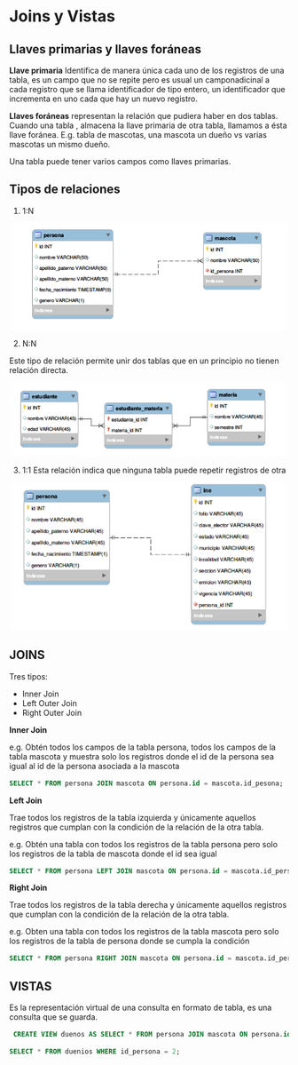 # Joins y Vistas

## Llaves primarias y llaves foráneas

**Llave primaria** Identifica de manera única cada uno de los registros de una tabla, es un campo que no se repite pero es usual un camponadicinal a cada registro que se llama identificador de tipo entero, un identificador que incrementa en uno cada que hay un nuevo registro.

**Llaves foráneas** representan la relación que pudiera haber en dos tablas. Cuando una tabla , almacena la llave primaria de otra tabla, llamamos a ésta llave foránea. E.g. tabla de mascotas, una mascota un dueño vs varias mascotas un mismo dueño.

Una tabla puede tener varios campos como llaves primarias.

## Tipos de relaciones 

1. 1:N

![1:N](../../assets/session-2/s3-prew-img-1.png)

2. N:N

Este tipo de relación permite unir dos tablas que en un principio no tienen relación directa.

![N:N](../../assets/session-2/s3-prew-img-2.png)

3. 1:1 Esta relación indica que ninguna tabla puede repetir registros de otra

![N:N](../../assets/session-2/s3-prew-img-3.png)

## JOINS

Tres tipos:

- Inner Join
- Left Outer Join
- Right Outer Join

**Inner Join**

e.g. Obtén todos los campos de la tabla persona, todos los campos de la tabla mascota y muestra solo los registros donde el id de la persona sea igual al id de la persona asociada a la mascota

```sql
SELECT * FROM persona JOIN mascota ON persona.id = mascota.id_pesona;
```

**Left Join**

Trae todos los registros de la tabla izquierda y únicamente aquellos registros que cumplan con la condición de la relación de la otra tabla.

e.g. Obtén una tabla con todos los registros de la tabla persona pero solo los registros de la tabla de mascota donde el id sea igual

```sql
SELECT * FROM persona LEFT JOIN mascota ON persona.id = mascota.id_persona;
```

**Right Join**

Trae todos los registros de la tabla derecha y únicamente aquellos registros que cumplan con la condición de la relación de la otra tabla.

e.g. Obten una tabla con todos los registros de la tabla mascota pero solo los registros de la tabla de persona donde se cumpla la condición 

```sql
SELECT * FROM persona RIGHT JOIN mascota ON persona.id = mascota.id_persona;
```
## VISTAS

Es la representación virtual de una consulta en formato de tabla, es una consulta que se guarda.

```sql
 CREATE VIEW duenos AS SELECT * FROM persona JOIN mascota ON persona.id = mascota.id_persona;
```
 
```sql
SELECT * FROM duenios WHERE id_persona = 2;
``` 